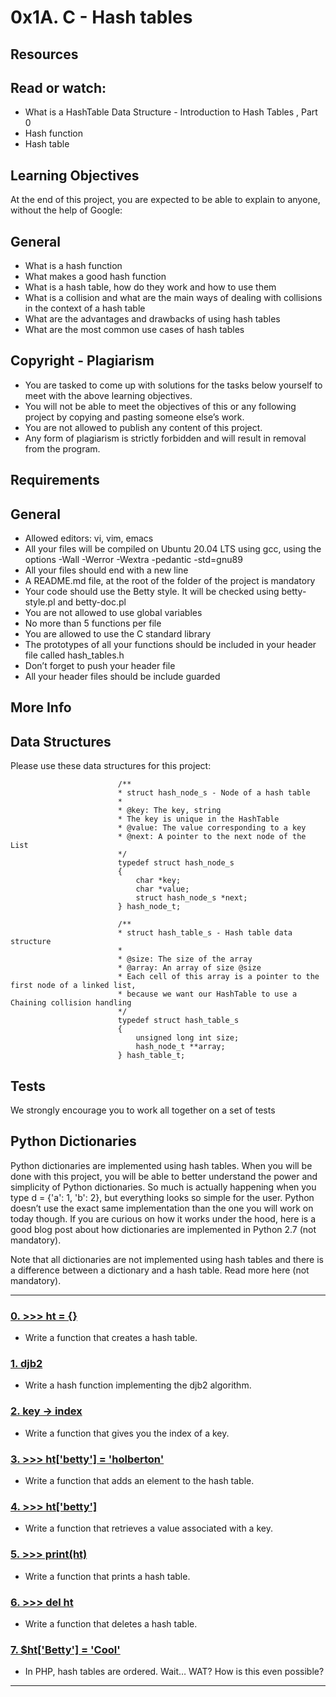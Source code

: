 # 0x1A. C - Hash tables

## Resources
## Read or watch:

* What is a HashTable Data Structure - Introduction to Hash Tables , Part 0
* Hash function
* Hash table

## Learning Objectives
At the end of this project, you are expected to be able to explain to anyone, without the help of Google:

## General

*  What is a hash function
* What makes a good hash function
* What is a hash table, how do they work and how to use them
* What is a collision and what are the main ways of dealing with collisions in the context of a hash table
* What are the advantages and drawbacks of using hash tables
* What are the most common use cases of hash tables

## Copyright - Plagiarism

* You are tasked to come up with solutions for the tasks below yourself to meet with the above learning objectives.
* You will not be able to meet the objectives of this or any following project by copying and pasting someone else’s work.
* You are not allowed to publish any content of this project.
* Any form of plagiarism is strictly forbidden and will result in removal from the program.

## Requirements
## General

* Allowed editors: vi, vim, emacs
* All your files will be compiled on Ubuntu 20.04 LTS using gcc, using the options -Wall -Werror -Wextra -pedantic -std=gnu89
* All your files should end with a new line
* A README.md file, at the root of the folder of the project is mandatory
* Your code should use the Betty style. It will be checked using betty-style.pl and betty-doc.pl
* You are not allowed to use global variables
* No more than 5 functions per file
* You are allowed to use the C standard library
* The prototypes of all your functions should be included in your header file called hash_tables.h
* Don’t forget to push your header file
* All your header files should be include guarded


## More Info
## Data Structures
Please use these data structures for this project:

                            /**
                            * struct hash_node_s - Node of a hash table
                            *
                            * @key: The key, string
                            * The key is unique in the HashTable
                            * @value: The value corresponding to a key
                            * @next: A pointer to the next node of the List
                            */
                            typedef struct hash_node_s
                            {
                                char *key;
                                char *value;
                                struct hash_node_s *next;
                            } hash_node_t;

                            /**
                            * struct hash_table_s - Hash table data structure
                            *
                            * @size: The size of the array
                            * @array: An array of size @size
                            * Each cell of this array is a pointer to the first node of a linked list,
                            * because we want our HashTable to use a Chaining collision handling
                            */
                            typedef struct hash_table_s
                            {
                                unsigned long int size;
                                hash_node_t **array;
                            } hash_table_t;

## Tests
We strongly encourage you to work all together on a set of tests

## Python Dictionaries
Python dictionaries are implemented using hash tables. When you will be done with this project, you will be able to better understand the power and simplicity of Python dictionaries. So much is actually happening when you type d = {'a': 1, 'b': 2}, but everything looks so simple for the user. Python doesn’t use the exact same implementation than the one you will work on today though. If you are curious on how it works under the hood, here is a good blog post about how dictionaries are implemented in Python 2.7 (not mandatory).

Note that all dictionaries are not implemented using hash tables and there is a difference between a dictionary and a hash table. Read more here (not mandatory).


---

### [0. >>> ht = {}](./0-hash_table_create.c)
* Write a function that creates a hash table.


### [1. djb2](./1-djb2.c)
* Write a hash function implementing the djb2 algorithm.


### [2. key -> index](./2-key_index.c)
* Write a function that gives you the index of a key.


### [3. >>> ht['betty'] = 'holberton'](./3-hash_table_set.c)
* Write a function that adds an element to the hash table.


### [4. >>> ht['betty']](./4-hash_table_get.c)
* Write a function that retrieves a value associated with a key.


### [5. >>> print(ht)](./5-hash_table_print.c)
* Write a function that prints a hash table.


### [6. >>> del ht](./6-hash_table_delete.c)
* Write a function that deletes a hash table.


### [7. $ht['Betty'] = 'Cool'](./100-sorted_hash_table.c)
* In PHP, hash tables are ordered. Wait… WAT? How is this even possible?

---
